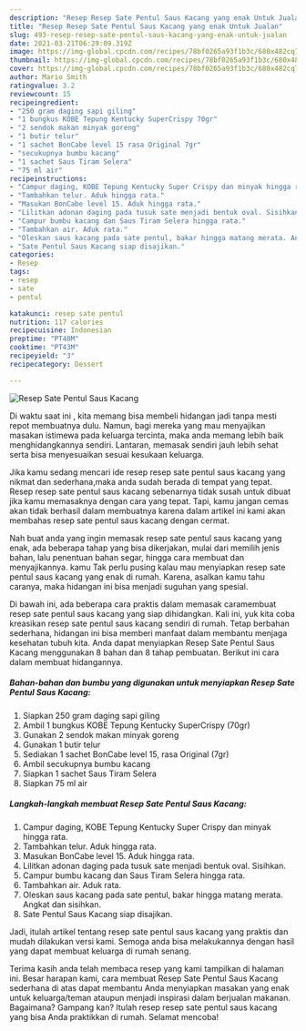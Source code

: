 ```yaml
---
description: "Resep Resep Sate Pentul Saus Kacang yang enak Untuk Jualan"
title: "Resep Resep Sate Pentul Saus Kacang yang enak Untuk Jualan"
slug: 493-resep-resep-sate-pentul-saus-kacang-yang-enak-untuk-jualan
date: 2021-03-21T06:29:09.319Z
image: https://img-global.cpcdn.com/recipes/78bf0265a93f1b3c/680x482cq70/resep-sate-pentul-saus-kacang-foto-resep-utama.jpg
thumbnail: https://img-global.cpcdn.com/recipes/78bf0265a93f1b3c/680x482cq70/resep-sate-pentul-saus-kacang-foto-resep-utama.jpg
cover: https://img-global.cpcdn.com/recipes/78bf0265a93f1b3c/680x482cq70/resep-sate-pentul-saus-kacang-foto-resep-utama.jpg
author: Mario Smith
ratingvalue: 3.2
reviewcount: 15
recipeingredient:
- "250 gram daging sapi giling"
- "1 bungkus KOBE Tepung Kentucky SuperCrispy 70gr"
- "2 sendok makan minyak goreng"
- "1 butir telur"
- "1 sachet BonCabe level 15 rasa Original 7gr"
- "secukupnya bumbu kacang"
- "1 sachet Saus Tiram Selera"
- "75 ml air"
recipeinstructions:
- "Campur daging, KOBE Tepung Kentucky Super Crispy dan minyak hingga rata."
- "Tambahkan telur. Aduk hingga rata."
- "Masukan BonCabe level 15. Aduk hingga rata."
- "Lilitkan adonan daging pada tusuk sate menjadi bentuk oval. Sisihkan."
- "Campur bumbu kacang dan Saus Tiram Selera hingga rata."
- "Tambahkan air. Aduk rata."
- "Oleskan saus kacang pada sate pentul, bakar hingga matang merata. Angkat dan sisihkan."
- "Sate Pentul Saus Kacang siap disajikan."
categories:
- Resep
tags:
- resep
- sate
- pentul

katakunci: resep sate pentul 
nutrition: 117 calories
recipecuisine: Indonesian
preptime: "PT40M"
cooktime: "PT43M"
recipeyield: "3"
recipecategory: Dessert

---
```



![Resep Sate Pentul Saus Kacang](https://img-global.cpcdn.com/recipes/78bf0265a93f1b3c/680x482cq70/resep-sate-pentul-saus-kacang-foto-resep-utama.jpg)

Di waktu  saat ini , kita memang bisa membeli hidangan jadi tanpa mesti repot membuatnya dulu. Namun, bagi mereka yang mau menyajikan masakan istimewa pada keluarga tercinta, maka anda memang lebih baik menghidangkannya sendiri. Lantaran, memasak sendiri jauh lebih sehat serta bisa menyesuaikan sesuai kesukaan keluarga.

Jika kamu sedang mencari ide resep resep sate pentul saus kacang yang nikmat dan sederhana,maka anda sudah berada di tempat yang tepat. Resep resep sate pentul saus kacang  sebenarnya tidak susah untuk dibuat jika kamu memasaknya dengan cara yang tepat. Tapi, kamu jangan cemas akan tidak berhasil dalam membuatnya 
karena dalam artikel ini kami akan membahas resep sate pentul saus kacang dengan cermat.  



Nah buat anda yang ingin memasak resep sate pentul saus kacang yang enak, ada beberapa tahap yang bisa dikerjakan, mulai dari memilih jenis bahan, lalu penentuan bahan segar, hingga cara membuat dan menyajikannya. kamu Tak perlu pusing kalau mau menyiapkan resep sate pentul saus kacang yang enak di rumah. Karena, asalkan kamu  tahu caranya, maka hidangan ini bisa menjadi suguhan yang spesial.

Di bawah ini, ada beberapa cara praktis  dalam memasak caramembuat resep sate pentul saus kacang yang siap dihidangkan. Kali ini, yuk kita coba kreasikan resep sate pentul saus kacang sendiri di rumah. Tetap berbahan sederhana, hidangan ini bisa memberi manfaat dalam membantu menjaga kesehatan tubuh kita. Anda dapat menyiapkan Resep Sate Pentul Saus Kacang menggunakan 8 bahan dan 8 tahap pembuatan. Berikut ini cara dalam membuat hidangannya.

<!--inarticleads1-->

##### Bahan-bahan dan bumbu yang digunakan untuk menyiapkan Resep Sate Pentul Saus Kacang:

1. Siapkan 250 gram daging sapi giling
1. Ambil 1 bungkus KOBE Tepung Kentucky SuperCrispy (70gr)
1. Gunakan 2 sendok makan minyak goreng
1. Gunakan 1 butir telur
1. Sediakan 1 sachet BonCabe level 15, rasa Original (7gr)
1. Ambil secukupnya bumbu kacang
1. Siapkan 1 sachet Saus Tiram Selera
1. Siapkan 75 ml air




<!--inarticleads2-->

##### Langkah-langkah membuat Resep Sate Pentul Saus Kacang:

1. Campur daging, KOBE Tepung Kentucky Super Crispy dan minyak hingga rata.
1. Tambahkan telur. Aduk hingga rata.
1. Masukan BonCabe level 15. Aduk hingga rata.
1. Lilitkan adonan daging pada tusuk sate menjadi bentuk oval. Sisihkan.
1. Campur bumbu kacang dan Saus Tiram Selera hingga rata.
1. Tambahkan air. Aduk rata.
1. Oleskan saus kacang pada sate pentul, bakar hingga matang merata. Angkat dan sisihkan.
1. Sate Pentul Saus Kacang siap disajikan.




Jadi, itulah artikel tentang  resep sate pentul saus kacang  yang praktis dan mudah dilakukan versi kami. Semoga anda bisa melakukannya dengan hasil yang dapat membuat keluarga di rumah senang. 

Terima kasih anda telah membaca resep yang kami tampilkan di halaman ini. Besar harapan kami, cara membuat  Resep Sate Pentul Saus Kacang sederhana di atas dapat membantu Anda menyiapkan masakan yang enak untuk keluarga/teman ataupun menjadi inspirasi dalam berjualan makanan. Bagaimana? Gampang kan? Itulah resep resep sate pentul saus kacang yang bisa Anda praktikkan di rumah. Selamat mencoba!

